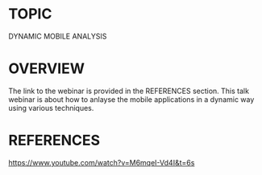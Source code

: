 # TOPIC
DYNAMIC MOBILE ANALYSIS

# OVERVIEW
The link to the webinar is provided in the REFERENCES section.
This talk webinar is about how to anlayse the mobile applications in a dynamic way using various techniques.

# REFERENCES
https://www.youtube.com/watch?v=M6mqeI-Vd4I&t=6s
